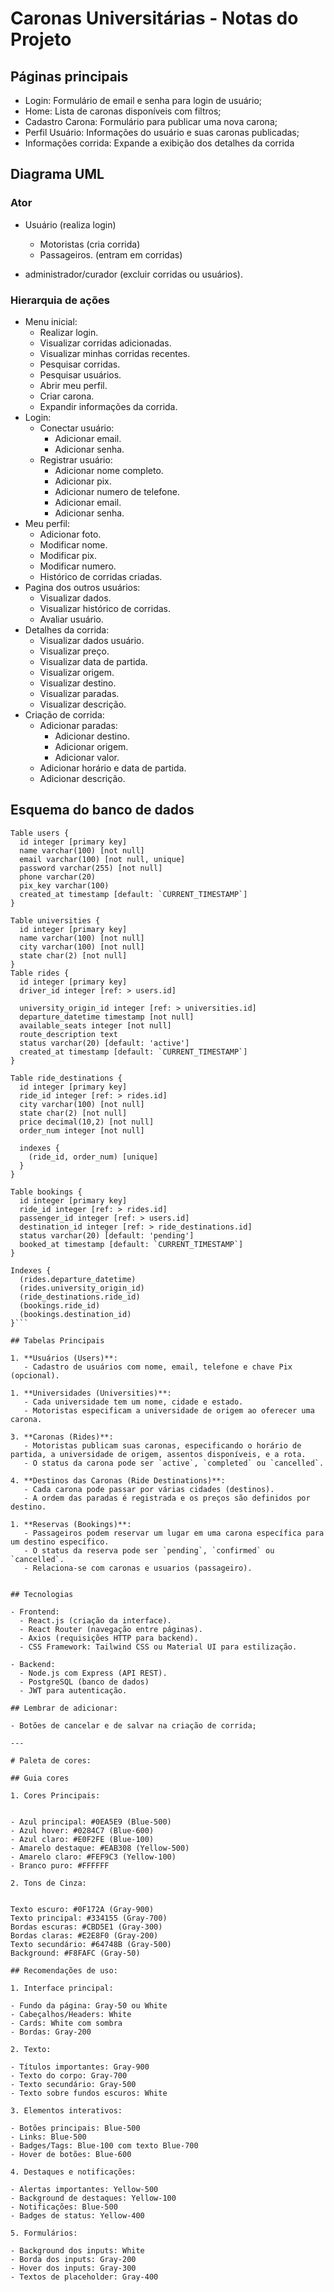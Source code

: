 # Caronas Universitárias - Notas do Projeto

## Páginas principais

- Login: Formulário de email e senha para login de usuário;
- Home: Lista de caronas disponíveis com filtros;
- Cadastro Carona: Formulário para publicar uma nova carona;
- Perfil Usuário: Informações do usuário e suas caronas publicadas;
- Informações corrida: Expande a exibição dos detalhes da corrida

## Diagrama UML

### Ator

- Usuário (realiza login)

  - Motoristas (cria corrida)
  - Passageiros. (entram em corridas)

- administrador/curador (excluir corridas ou usuários).

### Hierarquia de ações

- Menu inicial:
  - Realizar login.
  - Visualizar corridas adicionadas.
  - Visualizar minhas corridas recentes.
  - Pesquisar corridas.
  - Pesquisar usuários.
  - Abrir meu perfil.
  - Criar carona.
  - Expandir informações da corrida.
- Login:
  - Conectar usuário:
    - Adicionar email.
    - Adicionar senha.
  - Registrar usuário:
    - Adicionar nome completo.
    - Adicionar pix.
    - Adicionar numero de telefone.
    - Adicionar email.
    - Adicionar senha.
- Meu perfil:
  - Adicionar foto.
  - Modificar nome.
  - Modificar pix.
  - Modificar numero.
  - Histórico de corridas criadas.
- Pagina dos outros usuários:
  - Visualizar dados.
  - Visualizar histórico de corridas.
  - Avaliar usuário.
- Detalhes da corrida:
  - Visualizar dados usuário.
  - Visualizar preço.
  - Visualizar data de partida.
  - Visualizar origem.
  - Visualizar destino.
  - Visualizar paradas.
  - Visualizar descrição.
- Criação de corrida:
  - Adicionar paradas:
    - Adicionar destino.
    - Adicionar origem.
    - Adicionar valor.
  - Adicionar horário e data de partida.
  - Adicionar descrição.

## Esquema do banco de dados

```dbml
Table users {
  id integer [primary key]
  name varchar(100) [not null]
  email varchar(100) [not null, unique]
  password varchar(255) [not null]
  phone varchar(20)
  pix_key varchar(100)
  created_at timestamp [default: `CURRENT_TIMESTAMP`]
}

Table universities {
  id integer [primary key]
  name varchar(100) [not null]
  city varchar(100) [not null]
  state char(2) [not null]
}
Table rides {
  id integer [primary key]
  driver_id integer [ref: > users.id]

  university_origin_id integer [ref: > universities.id]
  departure_datetime timestamp [not null]
  available_seats integer [not null]
  route_description text
  status varchar(20) [default: 'active']
  created_at timestamp [default: `CURRENT_TIMESTAMP`]
}

Table ride_destinations {
  id integer [primary key]
  ride_id integer [ref: > rides.id]
  city varchar(100) [not null]
  state char(2) [not null]
  price decimal(10,2) [not null]
  order_num integer [not null]

  indexes {
    (ride_id, order_num) [unique]
  }
}

Table bookings {
  id integer [primary key]
  ride_id integer [ref: > rides.id]
  passenger_id integer [ref: > users.id]
  destination_id integer [ref: > ride_destinations.id]
  status varchar(20) [default: 'pending']
  booked_at timestamp [default: `CURRENT_TIMESTAMP`]
}

Indexes {
  (rides.departure_datetime)
  (rides.university_origin_id)
  (ride_destinations.ride_id)
  (bookings.ride_id)
  (bookings.destination_id)
}```

## Tabelas Principais

1. **Usuários (Users)**:
   - Cadastro de usuários com nome, email, telefone e chave Pix (opcional).

1. **Universidades (Universities)**:
   - Cada universidade tem um nome, cidade e estado.
   - Motoristas especificam a universidade de origem ao oferecer uma carona.

3. **Caronas (Rides)**:
   - Motoristas publicam suas caronas, especificando o horário de partida, a universidade de origem, assentos disponíveis, e a rota.
   - O status da carona pode ser `active`, `completed` ou `cancelled`.

4. **Destinos das Caronas (Ride Destinations)**:
   - Cada carona pode passar por várias cidades (destinos).
   - A ordem das paradas é registrada e os preços são definidos por destino.

1. **Reservas (Bookings)**:
   - Passageiros podem reservar um lugar em uma carona específica para um destino específico.
   - O status da reserva pode ser `pending`, `confirmed` ou `cancelled`.
   - Relaciona-se com caronas e usuarios (passageiro).


## Tecnologias

- Frontend:
  - React.js (criação da interface).
  - React Router (navegação entre páginas).
  - Axios (requisições HTTP para backend).
  - CSS Framework: Tailwind CSS ou Material UI para estilização.

- Backend:
  - Node.js com Express (API REST).
  - PostgreSQL (banco de dados)
  - JWT para autenticação.

## Lembrar de adicionar:

- Botões de cancelar e de salvar na criação de corrida;

---

# Paleta de cores:

## Guia cores

1. Cores Principais:


- Azul principal: #0EA5E9 (Blue-500)
- Azul hover: #0284C7 (Blue-600)
- Azul claro: #E0F2FE (Blue-100)
- Amarelo destaque: #EAB308 (Yellow-500)
- Amarelo claro: #FEF9C3 (Yellow-100)
- Branco puro: #FFFFFF

2. Tons de Cinza:


Texto escuro: #0F172A (Gray-900)
Texto principal: #334155 (Gray-700)
Bordas escuras: #CBD5E1 (Gray-300)
Bordas claras: #E2E8F0 (Gray-200)
Texto secundário: #64748B (Gray-500)
Background: #F8FAFC (Gray-50)

## Recomendações de uso:

1. Interface principal:

- Fundo da página: Gray-50 ou White
- Cabeçalhos/Headers: White
- Cards: White com sombra
- Bordas: Gray-200

2. Texto:

- Títulos importantes: Gray-900
- Texto do corpo: Gray-700
- Texto secundário: Gray-500
- Texto sobre fundos escuros: White

3. Elementos interativos:

- Botões principais: Blue-500
- Links: Blue-500
- Badges/Tags: Blue-100 com texto Blue-700
- Hover de botões: Blue-600

4. Destaques e notificações:

- Alertas importantes: Yellow-500
- Background de destaques: Yellow-100
- Notificações: Blue-500
- Badges de status: Yellow-400

5. Formulários:

- Background dos inputs: White
- Borda dos inputs: Gray-200
- Hover dos inputs: Gray-300
- Textos de placeholder: Gray-400












